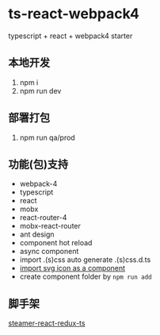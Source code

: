 # ts-react-webpack4

typescript + react + webpack4 starter

## 本地开发

1.  npm i
2.  npm run dev

## 部署打包

1.  npm run qa/prod

## 功能(包)支持

-   webpack-4
-   typescript
-   react
-   mobx
-   react-router-4
-   mobx-react-router
-   ant design
-   component hot reload
-   async component
-   import .(s)css auto generate .(s)css.d.ts
-   [import svg icon as a component](https://github.com/YDJ-FE/steamer-react-ts/blob/master/docs/svg.md)
-   create component folder by `npm run add`

## 脚手架

[steamer-react-redux-ts](https://github.com/YDJ-FE/steamer-react-redux-ts)
